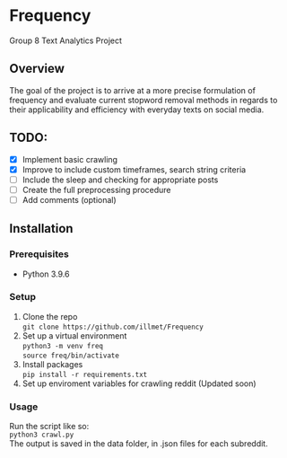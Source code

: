 # Frequency
Group 8 Text Analytics Project 
## Overview
The goal of the project is to arrive at a more precise formulation of frequency and evaluate current stopword removal methods in regards to their applicability and efficiency with everyday texts on social media.  

## TODO:
- [x] Implement basic crawling
- [x] Improve to include custom timeframes, search string criteria
- [ ] Include the sleep and checking for appropriate posts 
- [ ] Create the full preprocessing procedure
- [ ] Add comments (optional)

## Installation

### Prerequisites
- Python 3.9.6  

### Setup
1. Clone the repo  
```git clone https://github.com/illmet/Frequency```  
2. Set up a virtual environment  
```python3 -m venv freq```  
```source freq/bin/activate```  
3. Install packages  
   ```pip install -r requirements.txt```  
4. Set up enviroment variables for crawling reddit (Updated soon)

### Usage
Run the script like so:  
```python3 crawl.py```  
The output is saved in the data folder, in .json files for each subreddit.  
